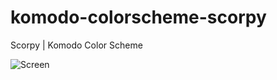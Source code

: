 # komodo-colorscheme-scorpy
Scorpy | Komodo Color Scheme

![Screen](http://i.imgur.com/WMqti1E.png?2)
